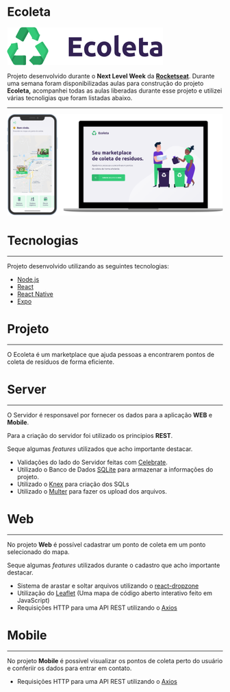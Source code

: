 # Ecoleta

![.github/ecoleta.svg](.github/ecoleta.svg)

Projeto desenvolvido durante o **Next Level Week** da **[Rocketseat](https://rocketseat.com.br/)**. Durante uma semana foram disponibilizadas aulas para construção do projeto **Ecoleta,** acompanhei todas as aulas liberadas durante esse projeto e utilizei várias tecnoligias que foram listadas abaixo.

---

![.github/ecoleta2.png](.github/ecoleta2.png)

# Tecnologias

---

Projeto desenvolvido utilizando as seguintes tecnologias:

- [Node.js](https://nodejs.org/en/)
- [React](https://reactjs.org/)
- [React Native](https://reactnative.dev/)
- [Expo](https://expo.io/)

# Projeto

---

O Ecoleta é um marketplace que ajuda pessoas a encontrarem pontos de coleta de resíduos de forma eficiente.

# Server

---

O Servidor é responsavel por fornecer os dados para a aplicação **WEB** e **Mobile**.

Para a criação do servidor foi utilizado os principios **REST**.

Seque algumas _features_ utilizados que acho importante destacar.

- Validações do lado do Servidor feitas com [Celebrate](https://github.com/arb/celebrate).
- Utilizado o Banco de Dados [SQLite](https://www.sqlite.org/index.html) para armazenar a informações do projeto.
- Utilizado o [Knex](http://knexjs.org/) para criação dos SQLs
- Utilizado o [Multer](https://github.com/expressjs/multer) para fazer os upload dos arquivos.

# Web

---

No projeto **Web** é possível cadastrar um ponto de coleta em um ponto selecionado do mapa.

Seque algumas _features_ utilizados durante o cadastro que acho importante destacar.

- Sistema de arastar e soltar arquivos utilizando o [react-dropzone](https://react-dropzone.js.org/)
- Utilização do [Leaflet](https://leafletjs.com/) (Uma mapa de código aberto interativo feito em JavaScript)
- Requisições HTTP para uma API REST utilizando o [Axios](https://github.com/axios/axios)

# Mobile

---

No projeto **Mobile** é possivel visualizar os pontos de coleta perto do usuário e conferiir os dados para entrar em contato.

- Requisições HTTP para uma API REST utilizando o [Axios](https://github.com/axios/axios)

#
